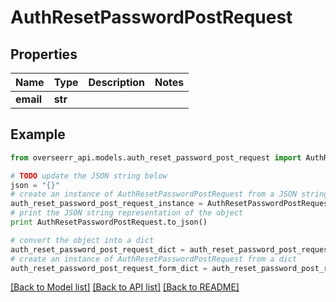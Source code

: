 # AuthResetPasswordPostRequest


## Properties
Name | Type | Description | Notes
------------ | ------------- | ------------- | -------------
**email** | **str** |  | 

## Example

```python
from overseerr_api.models.auth_reset_password_post_request import AuthResetPasswordPostRequest

# TODO update the JSON string below
json = "{}"
# create an instance of AuthResetPasswordPostRequest from a JSON string
auth_reset_password_post_request_instance = AuthResetPasswordPostRequest.from_json(json)
# print the JSON string representation of the object
print AuthResetPasswordPostRequest.to_json()

# convert the object into a dict
auth_reset_password_post_request_dict = auth_reset_password_post_request_instance.to_dict()
# create an instance of AuthResetPasswordPostRequest from a dict
auth_reset_password_post_request_form_dict = auth_reset_password_post_request.from_dict(auth_reset_password_post_request_dict)
```
[[Back to Model list]](../README.md#documentation-for-models) [[Back to API list]](../README.md#documentation-for-api-endpoints) [[Back to README]](../README.md)


